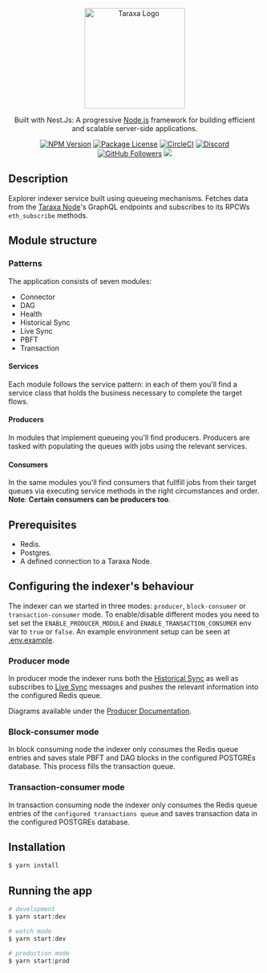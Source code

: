 <p align="center">
  <a href="http://taraxa.io/" target="blank"><img src="https://taraxa.io/static/taraxa_io/img/taraxa_logo_transparent_dark_bg.png" width="200" alt="Taraxa Logo" /></a>
</p>

  <p align="center">Built with Nest.Js: A progressive <a href="http://nodejs.org" target="_blank">Node.js</a> framework for building efficient and scalable server-side applications.</p>
    <p align="center">
<a href="https://www.npmjs.com/~taraxa_project" target="_blank"><img src="https://img.shields.io/npm/v/@nestjs/core.svg" alt="NPM Version" /></a>
<a href="https://www.npmjs.com/~taraxa_project" target="_blank"><img src="https://img.shields.io/npm/l/@nestjs/core.svg" alt="Package License" /></a>
<a href="https://circleci.com/gh/Taraxa-project/taraxa-platform" target="_blank"><img src="https://img.shields.io/circleci/build/github/Taraxa-project/taraxa-platform/main" alt="CircleCI" /></a>
<a href="https://discord.gg/Sqf9MHD2" target="_blank"><img src="https://img.shields.io/badge/discord-online-brightgreen.svg" alt="Discord"/></a>
<a href="https://github.com/Taraxa-project" target="_blank"><img src="https://img.shields.io/github/followers/Taraxa-project?style=social" alt="GitHub Followers" /></a>
  <a href="https://twitter.com/taraxa_project" target="_blank"><img src="https://img.shields.io/twitter/follow/taraxa_project?style=social"></a>
</p>

## Description

Explorer indexer service built using queueing mechanisms. Fetches data from the [Taraxa Node](https://github.com/Taraxa-project/taraxa-node)'s GraphQL endpoints and subscribes to its RPCWs `eth_subscribe` methods.

## Module structure

### Patterns

The application consists of seven modules:

- Connector
- DAG
- Health
- Historical Sync
- Live Sync
- PBFT
- Transaction

#### Services

Each module follows the service pattern: in each of them you'll find a service class that holds the business necessary to complete the target flows.

#### Producers

In modules that implement queueing you'll find producers. Producers are tasked with populating the queues with jobs using the relevant services.

#### Consumers

In the same modules you'll find consumers that fullfill jobs from their target queues via executing service methods in the right circumstances and order. **Note**: **Certain consumers can be producers too**.

## Prerequisites

- Redis.
- Postgres.
- A defined connection to a Taraxa Node.

## Configuring the indexer's behaviour

The indexer can we started in three modes: `producer`, `block-consumer` or `transaction-consumer` mode. To enable/disable different modes you need to set set the `ENABLE_PRODUCER_MODULE` and `ENABLE_TRANSACTION_CONSUMER` env var to `true` or `false`. An example environment setup can be seen at [.env.example](./.env.example).

### Producer mode

In producer mode the indexer runs both the [Historical Sync](https://github.com/Taraxa-project/taraxa-platform/blob/4084eb3670ca1bd3b03f5d911d71441961bb7e4b/services/explorer-indexer/src/modules/historical-sync) as well as subscribes to [Live Sync](https://github.com/Taraxa-project/taraxa-platform/blob/4084eb3670ca1bd3b03f5d911d71441961bb7e4b/services/explorer-indexer/src/modules/live-sync) messages and pushes the relevant information into the configured Redis queue.

Diagrams available under the [Producer Documentation](./docs/producer.md).

### Block-consumer mode

In block consuming node the indexer only consumes the Redis queue entries and saves stale PBFT and DAG blocks in the configured POSTGREs database. This process fills the transaction queue.

### Transaction-consumer mode

In transaction consuming node the indexer only consumes the Redis queue entries of the `configured transactions queue` and saves transaction data in the configured POSTGREs database.

## Installation

```bash
$ yarn install
```

## Running the app

```bash
# development
$ yarn start:dev

# watch mode
$ yarn start:dev

# production mode
$ yarn start:prod
```
